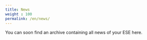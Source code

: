 ```yaml
---
title: News
weight : 100
permalink: /en/news/
---
```


You can soon find an archive containing all news of your ESE here.